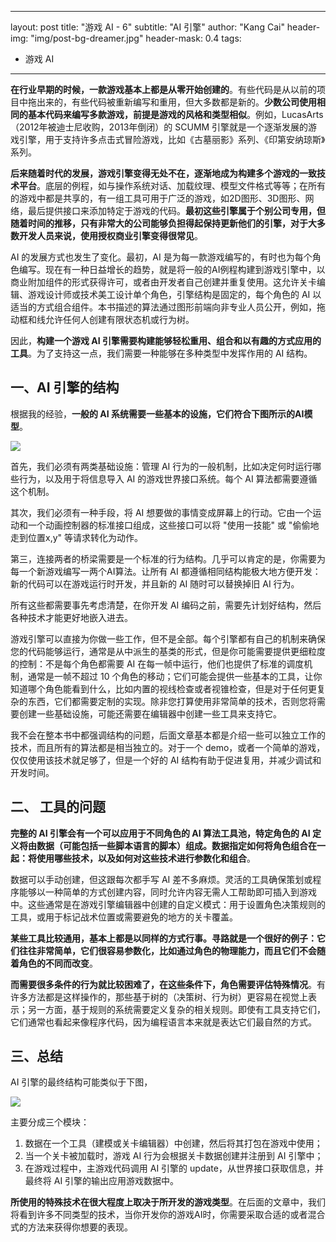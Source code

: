 
---
layout: post
title: "游戏 AI - 6"
subtitle: "AI 引擎"
author: "Kang Cai"
header-img: "img/post-bg-dreamer.jpg"
header-mask: 0.4
tags:
  - 游戏 AI
---

**在行业早期的时候，一款游戏基本上都是从零开始创建的**。有些代码是从以前的项目中拖出来的，有些代码被重新编写和重用，但大多数都是新的。**少数公司使用相同的基本代码来编写多款游戏，前提是游戏的风格和类型相似**。例如，LucasArts（2012年被迪士尼收购，2013年倒闭）的 SCUMM 引擎就是一个逐渐发展的游戏引擎，用于支持许多点击式冒险游戏，比如《古墓丽影》系列、《印第安纳琼斯》系列。

**后来随着时代的发展，游戏引擎变得无处不在，逐渐地成为构建多个游戏的一致技术平台**。底层的例程，如与操作系统对话、加载纹理、模型文件格式等等；在所有的游戏中都是共享的，有一组工具可用于广泛的游戏，如2D图形、3D图形、网络，最后提供接口来添加特定于游戏的代码。**最初这些引擎属于个别公司专用，但随着时间的推移，只有非常大的公司能够负担得起保持更新他们的引擎，对于大多数开发人员来说，使用授权商业引擎变得很常见**。

AI 的发展方式也发生了变化。最初，AI 是为每一款游戏编写的，有时也为每个角色编写。现在有一种日益增长的趋势，就是将一般的AI例程构建到游戏引擎中，以商业附加组件的形式获得许可，或者由开发者自己创建并重复使用。这允许关卡编辑、游戏设计师或技术美工设计单个角色，引擎结构是固定的，每个角色的 AI 以适当的方式组合组件。本书描述的算法通过图形前端向非专业人员公开，例如，拖动框和线允许任何人创建有限状态机或行为树。

因此，**构建一个游戏 AI 引擎需要构建能够轻松重用、组合和以有趣的方式应用的工具**。为了支持这一点，我们需要一种能够在多种类型中发挥作用的 AI 结构。

## 一、AI 引擎的结构

根据我的经验，**一般的 AI 系统需要一些基本的设施，它们符合下图所示的AI模型**。

<img src="https://kangcai.github.io/img/in-post/post-gameai/1.1.PNG"/>

首先，我们必须有两类基础设施：管理 AI 行为的一般机制，比如决定何时运行哪些行为，以及用于将信息导入 AI 的游戏世界接口系统。每个 AI 算法都需要遵循这个机制。

其次，我们必须有一种手段，将 AI 想要做的事情变成屏幕上的行动。它由一个运动和一个动画控制器的标准接口组成，这些接口可以将 "使用一技能" 或 "偷偷地走到位置x,y" 等请求转化为动作。

第三，连接两者的桥梁需要是一个标准的行为结构。几乎可以肯定的是，你需要为每一个新游戏编写一两个AI算法。让所有 AI 都遵循相同结构能极大地方便开发：新的代码可以在游戏运行时开发，并且新的 AI 随时可以替换掉旧 AI 行为。

所有这些都需要事先考虑清楚，在你开发 AI 编码之前，需要先计划好结构，然后各种技术才能更好地嵌入进去。

游戏引擎可以直接为你做一些工作，但不是全部。每个引擎都有自己的机制来确保您的代码能够运行，通常是从中派生的基类的形式，但是你可能需要提供更细粒度的控制：不是每个角色都需要 AI 在每一帧中运行，他们也提供了标准的调度机制，通常是一帧不超过 10 个角色的移动；它们可能会提供一些基本的工具，让你知道哪个角色能看到什么，比如内置的视线检查或者视锥检查，但是对于任何更复杂的东西，它们都需要定制的实现。除非您打算使用非常简单的技术，否则您将需要创建一些基础设施，可能还需要在编辑器中创建一些工具来支持它。

我不会在整本书中都强调结构的问题，后面文章基本都是介绍一些可以独立工作的技术，而且所有的算法都是相当独立的。对于一个 demo，或者一个简单的游戏，仅仅使用该技术就足够了，但是一个好的 AI 结构有助于促进复用，并减少调试和开发时间。

## 二、 工具的问题

**完整的 AI 引擎会有一个可以应用于不同角色的 AI 算法工具池，特定角色的 AI 定义将由数据（可能包括一些脚本语言的脚本）组成。数据指定如何将角色组合在一起：将使用哪些技术，以及如何对这些技术进行参数化和组合**。

数据可以手动创建，但这跟每次都手写 AI 差不多麻烦。灵活的工具确保策划或程序能够以一种简单的方式创建内容，同时允许内容无需人工帮助即可插入到游戏中。这些通常是在游戏引擎编辑器中创建的自定义模式：用于设置角色决策规则的工具，或用于标记战术位置或需要避免的地方的关卡覆盖。

**某些工具比较通用，基本上都是以同样的方式行事。寻路就是一个很好的例子：它们往往非常简单，它们很容易参数化，比如通过角色的物理能力，而且它们不会随着角色的不同而改变**。

**而需要很多条件的行为就比较困难了，在这些条件下，角色需要评估特殊情况**。有许多方法都是这样操作的，那些基于树的（决策树、行为树）更容易在视觉上表示；另一方面，基于规则的系统需要定义复杂的相关规则。即使有工具支持它们，它们通常也看起来像程序代码，因为编程语言本来就是表达它们最自然的方式。

## 三、总结

AI 引擎的最终结构可能类似于下图，

<img src="https://kangcai.github.io/img/in-post/post-gameai/6.1.PNG"/>

主要分成三个模块：

1. 数据在一个工具（建模或关卡编辑器）中创建，然后将其打包在游戏中使用；
2. 当一个关卡被加载时，游戏 AI 行为会根据关卡数据创建并注册到 AI 引擎中；
3. 在游戏过程中，主游戏代码调用 AI 引擎的 update，从世界接口获取信息，并最终将 AI 引擎的输出应用游戏数据中。

**所使用的特殊技术在很大程度上取决于所开发的游戏类型**。在后面的文章中，我们将看到许多不同类型的技术，当你开发你的游戏AI时，你需要采取合适的或者混合式的方法来获得你想要的表现。